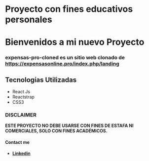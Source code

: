 # Proyecto con fines educativos personales

<h1>Bienvenidos a mi nuevo Proyecto </h1>
<h3>expensas-pro-cloned es un sitio web clonado de <a href='https://expensasonline.pro/index.php/landing' target='_blank'>https://expensasonline.pro/index.php/landing</a> </h3>

## Tecnologías Utilizadas

<ul>
<li>React Js</li>
<li>Reactstrap</li>
<li>CSS3</li>
</ul>

### DISCLAIMER
<p><strong>ESTE PROYECTO NO DEBE USARSE CON FINES DE ESTAFA NI COMERCIALES, SOLO CON FINES ACADÉMICOS.</strong></p>

#### Contact me
<ul>
<li><a href='https://www.linkedin.com/in/federico-wuthrich-668633164/' target='_blank' ><strong>Linkedin</strong></a></li>
</ul>

